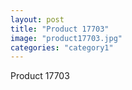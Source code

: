 ```yaml
---
layout: post
title: "Product 17703"
image: "product17703.jpg"
categories: "category1"
---
```

Product 17703
